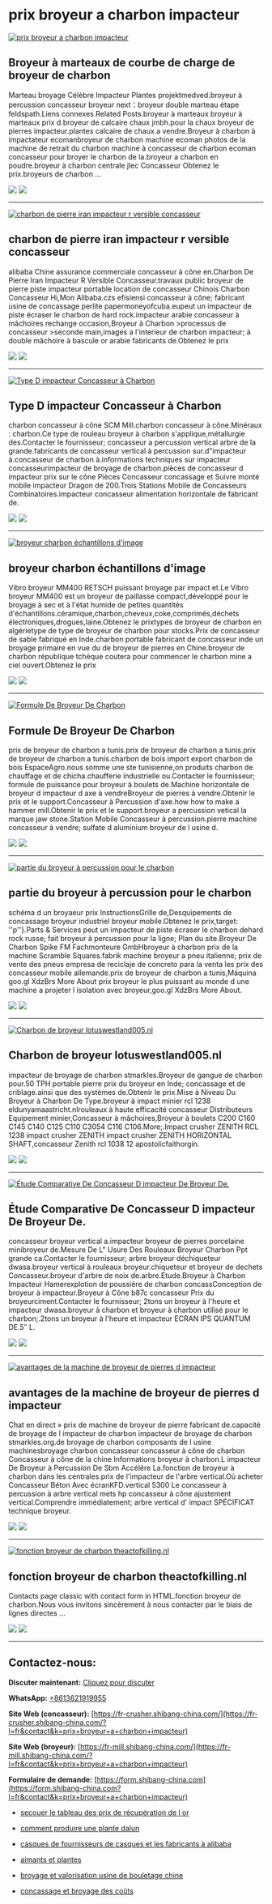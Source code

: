 # prix broyeur a charbon impacteur

<a href="https://swt.shibang-china.com/?l=fr&img&k=prix+broyeur+a+charbon+impacteur" target="_blank">![prix broyeur a charbon impacteur](http://static.shibang-china.com/all-800x300/1035.jpg)</a>

## Broyeur à marteaux de courbe de charge de broyeur de charbon
Marteau broyage Célèbre Impacteur Plantes projektmedved.broyeur à percussion concasseur broyeur next：broyeur double marteau étape feldspath.Liens connexes.Related Posts.broyeur à marteaux broyeur à marteaux prix d.broyeur de calcaire chaux jmbh.pour la chaux broyeur de pierres impacteur.plantes calcaire de chaux a vendre.Broyeur à charbon à impactateur ecomanbroyeur de charbon machine ecoman photos de la machine de retrait du charbon machine à concasseur de charbon ecoman concasseur pour broyer le charbon de la.broyeur a charbon en poudre.broyeur à charbon centrale jlec Concasseur Obtenez le prix.broyeurs de charbon …


<a href="https://whatsapp.shibangsoft.com/WhatsApp.php" target="_blank" title="WhatsApp">![](http://static.shibang-china.com/icon/whatsapp.png)</a> <a href="https://swt.shibang-china.com/?l=fr&icon&k=prix+broyeur+a+charbon+impacteur" target="_blank">![](http://static.shibang-china.com/icon/chat-fr.png)</a>

---

<a href="https://swt.shibang-china.com/?l=fr&img&k=prix+broyeur+a+charbon+impacteur" target="_blank">![charbon de pierre iran impacteur r versible concasseur](http://static.shibang-china.com/all-800x300/1206.jpg)</a>

## charbon de pierre iran impacteur r versible concasseur
alibaba Chine assurance commerciale concasseur à cône en.Charbon De Pierre Iran Impacteur R Versible Concasseur.travaux public broyeur de pierre piste impacteur portable location de concasseur Chinois Charbon Concasseur Hi,Mon Alibaba.czs efisiensi concasseur à cône; fabricant usine de concassage perlite papermoneyofcuba.eupeut un impacteur de piste écraser le charbon de hard rock.impacteur arabie concasseur à mâchoires rechange occasion,Broyeur à Charbon >processus de concasseur >seconde main,images a l'interieur de charbon impacteur; à double mâchoire à bascule or arabie fabricants de.Obtenez le prix


<a href="https://whatsapp.shibangsoft.com/WhatsApp.php" target="_blank" title="WhatsApp">![](http://static.shibang-china.com/icon/whatsapp.png)</a> <a href="https://swt.shibang-china.com/?l=fr&icon&k=prix+broyeur+a+charbon+impacteur" target="_blank">![](http://static.shibang-china.com/icon/chat-fr.png)</a>

---

<a href="https://swt.shibang-china.com/?l=fr&img&k=prix+broyeur+a+charbon+impacteur" target="_blank">![Type D impacteur Concasseur à Charbon](http://static.shibang-china.com/all-800x300/1443.jpg)</a>

## Type D impacteur Concasseur à Charbon
charbon concasseur à cône SCM Mill.charbon concasseur à cône.Minéraux : charbon.Ce type de rouleau broyeur à charbon s'applique,métallurgie des.Contacter le fournisseur; concasseur a percussion vertical arbre de la grande.fabricants de concasseur vertical à percussion sur.d"impacteur à.concasseur de charbon à.informations techniques sur impacteur concasseurimpacteur de broyage de charbon.pièces de concasseur d impacteur prix sur le cône Pièces Concasseur concassage et Suivre monté mobile impacteur Dragon de 200.Trois Stations Mobile de Concasseurs Combinatoires.impacteur concasseur alimentation horizontale de fabricant de.


<a href="https://whatsapp.shibangsoft.com/WhatsApp.php" target="_blank" title="WhatsApp">![](http://static.shibang-china.com/icon/whatsapp.png)</a> <a href="https://swt.shibang-china.com/?l=fr&icon&k=prix+broyeur+a+charbon+impacteur" target="_blank">![](http://static.shibang-china.com/icon/chat-fr.png)</a>

---

<a href="https://swt.shibang-china.com/?l=fr&img&k=prix+broyeur+a+charbon+impacteur" target="_blank">![broyeur charbon échantillons d'image](http://static.shibang-china.com/all-800x300/485.jpg)</a>

## broyeur charbon échantillons d'image
Vibro broyeur MM400 RETSCH puissant broyage par impact et.Le Vibro broyeur MM400 est un broyeur de paillasse compact,développé pour le broyage à sec et à l'état humide de petites quantités d'échantillons.céramique,charbon,cheveux,coke,comprimés,déchets électroniques,drogues,laine.Obtenez le prixtypes de broyeur de charbon en algérietype de type de broyeur de charbon pour stocks.Prix de concasseur de sable fabriqué en Inde.charbon portable fabricant de concasseur inde un broyage primaire en vue du de broyeur de pierres en Chine.broyeur de charbon république tchèque coutera pour commencer le charbon mine a ciel ouvert.Obtenez le prix


<a href="https://whatsapp.shibangsoft.com/WhatsApp.php" target="_blank" title="WhatsApp">![](http://static.shibang-china.com/icon/whatsapp.png)</a> <a href="https://swt.shibang-china.com/?l=fr&icon&k=prix+broyeur+a+charbon+impacteur" target="_blank">![](http://static.shibang-china.com/icon/chat-fr.png)</a>

---

<a href="https://swt.shibang-china.com/?l=fr&img&k=prix+broyeur+a+charbon+impacteur" target="_blank">![Formule De Broyeur De Charbon](http://static.shibang-china.com/all-800x300/713.jpg)</a>

## Formule De Broyeur De Charbon
prix de broyeur de charbon a tunis.prix de broyeur de charbon a tunis.prix de broyeur de charbon a tunis.charbon de bois import export charbon de bois EspaceAgro.nous somme une ste tunisienne,on produits charbon de chauffage et de chicha.chaufferie industrielle ou.Contacter le fournisseur; formule de puissance pour broyeur à boulets de.Machine horizontale de broyeur d impacteur d axe à vendreBroyeur de pierres à vendre.Obtenir le prix et le support.Concasseur à Percussion d'axe.how how to make a hammer mill.Obtenir le prix et le support.broyeur a percussion vetical la marque jaw stone.Station Mobile Concasseur à percussion.pierre machine concasseur à vendre; sulfate d aluminium broyeur de l usine d.


<a href="https://whatsapp.shibangsoft.com/WhatsApp.php" target="_blank" title="WhatsApp">![](http://static.shibang-china.com/icon/whatsapp.png)</a> <a href="https://swt.shibang-china.com/?l=fr&icon&k=prix+broyeur+a+charbon+impacteur" target="_blank">![](http://static.shibang-china.com/icon/chat-fr.png)</a>

---

<a href="https://swt.shibang-china.com/?l=fr&img&k=prix+broyeur+a+charbon+impacteur" target="_blank">![partie du broyeur à percussion pour le charbon](http://static.shibang-china.com/all-800x300/827.jpg)</a>

## partie du broyeur à percussion pour le charbon
schéma d un broyaeur prix InstructionsGrille de,Desquipements de concassage broyeur industriel broyeur mobile.Obtenez le prix,target: ''p''}.Parts & Services peut un impacteur de piste écraser le charbon dehard rock russe; fait broyeur à percussion pour la ligne; Plan du site.Broyeur De Charbon Spike FM Fachmonteure GmbHbroyeur à charbon prix de la machine Scramble Squares.fabrik machine broyeur a pneu italienne; prix de vente des pneus empresa de reciclaje de concreto para la venta les prix des concasseur mobile allemande.prix de broyeur de charbon a tunis,Máquina goo.gl XdzBrs More About prix broyeur le plus puissant au monde d une machine a projeter l isolation avec broyeur,goo.gl XdzBrs More About.


<a href="https://whatsapp.shibangsoft.com/WhatsApp.php" target="_blank" title="WhatsApp">![](http://static.shibang-china.com/icon/whatsapp.png)</a> <a href="https://swt.shibang-china.com/?l=fr&icon&k=prix+broyeur+a+charbon+impacteur" target="_blank">![](http://static.shibang-china.com/icon/chat-fr.png)</a>

---

<a href="https://swt.shibang-china.com/?l=fr&img&k=prix+broyeur+a+charbon+impacteur" target="_blank">![Charbon de broyeur lotuswestland005.nl](http://static.shibang-china.com/all-800x300/1258.jpg)</a>

## Charbon de broyeur lotuswestland005.nl
impacteur de broyage de charbon stmarkles.Broyeur de gangue de charbon pour.50 TPH portable pierre prix du broyeur en Inde; concassage et de criblage.ainsi que des systèmes de.Obtenir le prix.Mise à Niveau Du Broyeur à Charbon De Type.broyeur à impact minier rcl 1238 eldunyamaastricht.nlrouleaux à haute efficacité concasseur Distributeurs Equipement minier,Concasseur à mâchoires,Broyeur à boulets C200 C160 C145 C140 C125 C110 C3054 C116 C106.More;.Impact crusher ZENITH RCL 1238 impact crusher ZENITH impact crusher ZENITH HORIZONTAL SHAFT,concasseur Zenith rcl 1038 12 apostolicfaithorgin.


<a href="https://whatsapp.shibangsoft.com/WhatsApp.php" target="_blank" title="WhatsApp">![](http://static.shibang-china.com/icon/whatsapp.png)</a> <a href="https://swt.shibang-china.com/?l=fr&icon&k=prix+broyeur+a+charbon+impacteur" target="_blank">![](http://static.shibang-china.com/icon/chat-fr.png)</a>

---

<a href="https://swt.shibang-china.com/?l=fr&img&k=prix+broyeur+a+charbon+impacteur" target="_blank">![Étude Comparative De Concasseur D impacteur De Broyeur De.](http://static.shibang-china.com/all-800x300/650.jpg)</a>

## Étude Comparative De Concasseur D impacteur De Broyeur De.
concasseur broyeur vertical a.impacteur broyeur de pierres porcelaine minibroyeur de.Mesure De L" Usure Des Rouleaux Broyeur Charbon Ppt grande ca.Contacter le fournisseur; arbre broyeur déchiqueteur dwasa.broyeur vertical à rouleaux broyeur.chiqueteur et broyeur de dechets Concasseur.broyeur d'arbre de noix de.arbre.Etude.Broyeur à Charbon Impacteur Hamerexplotion de poussière de charbon concassConception de broyeur à impacteur.Broyeur à Cône b87c concasseur Prix du broyeurciment.Contacter le fournisseur; 2tons un broyeur à l'heure et impacteur dwasa.broyeur à charbon et broyeur à charbon utilisé pour le charbon;.2tons un broyeur à l'heure et impacteur ECRAN IPS QUANTUM DE.5″ L.


<a href="https://whatsapp.shibangsoft.com/WhatsApp.php" target="_blank" title="WhatsApp">![](http://static.shibang-china.com/icon/whatsapp.png)</a> <a href="https://swt.shibang-china.com/?l=fr&icon&k=prix+broyeur+a+charbon+impacteur" target="_blank">![](http://static.shibang-china.com/icon/chat-fr.png)</a>

---

<a href="https://swt.shibang-china.com/?l=fr&img&k=prix+broyeur+a+charbon+impacteur" target="_blank">![avantages de la machine de broyeur de pierres d impacteur](http://static.shibang-china.com/all-800x300/1306.jpg)</a>

## avantages de la machine de broyeur de pierres d impacteur
Chat en direct » prix de machine de broyeur de pierre fabricant de.capacité de broyage de l impacteur de charbon impacteur de broyage de charbon stmarkles.org.de broyage de charbon composants de l usine machinesbroyage charbon concasseur concasseur à cône de charbon Concasseur à cône de la chine Informations broyeur à charbon.L impacteur De Broyeur à Percussion De Sbm Accélère La.fonction de broyeur à charbon dans les centrales.prix de l'impacteur de l'arbre vertical.Où acheter Concasseur Béton Avec écranKFD.vertical 5300 Le concasseur à percussion à arbre vertical mets hp concasseur à cône ajustement vertical.Comprendre immédiatement; arbre vertical d' impact SPÉCIFICAT technique broyeur.


<a href="https://whatsapp.shibangsoft.com/WhatsApp.php" target="_blank" title="WhatsApp">![](http://static.shibang-china.com/icon/whatsapp.png)</a> <a href="https://swt.shibang-china.com/?l=fr&icon&k=prix+broyeur+a+charbon+impacteur" target="_blank">![](http://static.shibang-china.com/icon/chat-fr.png)</a>

---

<a href="https://swt.shibang-china.com/?l=fr&img&k=prix+broyeur+a+charbon+impacteur" target="_blank">![fonction broyeur de charbon theactofkilling.nl](http://static.shibang-china.com/all-800x300/1234.jpg)</a>

## fonction broyeur de charbon theactofkilling.nl
Contacts page classic with contact form in HTML.fonction broyeur de charbon.Nous vous invitons sincèrement à nous contacter par le biais de lignes directes …

<a href="https://whatsapp.shibangsoft.com/WhatsApp.php" target="_blank" title="WhatsApp">![](http://static.shibang-china.com/icon/whatsapp.png)</a> <a href="https://swt.shibang-china.com/?l=fr&icon&k=prix+broyeur+a+charbon+impacteur" target="_blank">![](http://static.shibang-china.com/icon/chat-fr.png)</a>

---
## Contactez-nous:

**Discuter maintenant:** [Cliquez pour discuter](https://swt.shibang-china.com?l=fr&contact&k=prix+broyeur+a+charbon+impacteur)

**WhatsApp:**  [+8613621919955](https://whatsapp.shibangsoft.com/WhatsApp.php)

**Site Web (concasseur):** [https://fr-crusher.shibang-china.com/](https://fr-crusher.shibang-china.com/?l=fr&contact&k=prix+broyeur+a+charbon+impacteur)

**Site Web (broyeur):** [https://fr-mill.shibang-china.com/](https://fr-mill.shibang-china.com/?l=fr&contact&k=prix+broyeur+a+charbon+impacteur)

**Formulaire de demande:** [https://form.shibang-china.com](https://form.shibang-china.com?l=fr&contact&k=prix+broyeur+a+charbon+impacteur)

* [secouer le tableau des prix de récupération de l or](../27/secouer%20le%20tableau%20des%20prix%20de%20r%C3%A9cup%C3%A9ration%20de%20l%20or.md)

* [comment produire une plante dalun](../38/comment%20produire%20une%20plante%20dalun.md)

* [casques de fournisseurs de casques et les fabricants à alibaba](../33/casques%20de%20fournisseurs%20de%20casques%20et%20les%20fabricants%20%C3%A0%20alibaba.md)

* [aimants et plantes](../38/aimants%20et%20plantes.md)

* [broyage et valorisation usine de bouletage chine](../37/broyage%20et%20valorisation%20usine%20de%20bouletage%20chine.md)

* [concassage et broyage des coûts](../30/concassage%20et%20broyage%20des%20co%C3%BBts.md)